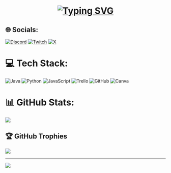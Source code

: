 <h1 align="center">
                      <a href="https://git.io/typing-svg">
                                        <img src="https://readme-typing-svg.demolab.com?font=Fira+Code&pause=1000&color=F7F7F7&width=435&lines=++++++++Hi+%F0%9F%91%8B%2C+I'm+Matt%C3%A9o" alt="Typing SVG" /></a>
</h1>

## 🌐 Socials:
[![Discord](https://img.shields.io/badge/Discord-%237289DA.svg?logo=discord&logoColor=white)](https://discord.gg/GA2MWcNxyP) [![Twitch](https://img.shields.io/badge/Twitch-%239146FF.svg?logo=Twitch&logoColor=white)](https://twitch.tv/fayzeen) [![X](https://img.shields.io/badge/X-black.svg?logo=X&logoColor=white)](https://x.com/mxtz10_) 

# 💻 Tech Stack:
![Java](https://img.shields.io/badge/java-%23ED8B00.svg?style=for-the-badge&logo=openjdk&logoColor=white) ![Python](https://img.shields.io/badge/python-3670A0?style=for-the-badge&logo=python&logoColor=ffdd54) ![JavaScript](https://img.shields.io/badge/javascript-%23323330.svg?style=for-the-badge&logo=javascript&logoColor=%23F7DF1E) ![Trello](https://img.shields.io/badge/Trello-%23026AA7.svg?style=for-the-badge&logo=Trello&logoColor=white) ![GitHub](https://img.shields.io/badge/github-%23121011.svg?style=for-the-badge&logo=github&logoColor=white) ![Canva](https://img.shields.io/badge/Canva-%2300C4CC.svg?style=for-the-badge&logo=Canva&logoColor=white)
# 📊 GitHub Stats:
![](https://github-readme-streak-stats.herokuapp.com/?user=Fayzeen&theme=dark&hide_border=false)<br/>

## 🏆 GitHub Trophies
![](https://github-profile-trophy.vercel.app/?username=Fayzeen&theme=radical&no-frame=false&no-bg=true&margin-w=4)

---
[![](https://visitcount.itsvg.in/api?id=Fayzeen&icon=0&color=0)](https://visitcount.itsvg.in)

<!-- Proudly created with GPRM ( https://gprm.itsvg.in ) -->
